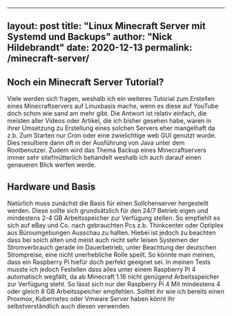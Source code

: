 
---
layout: post
title:  "Linux Minecraft Server mit Systemd und Backups"
author: "Nick Hildebrandt"
date: 2020-12-13
permalink: /minecraft-server/
---

## Noch ein Minecraft Server Tutorial?

Viele werden sich fragen, weshalb ich ein weiteres Tutorial zum Erstellen eines Minecraftservers auf Linuxbasis mache, wenn es diese auf YouTube doch schon wie sand am mehr gibt. Die Antwort ist relativ einfach, die meisten aller Videos oder Artikel, die ich bisher gesehen habe, waren in ihrer Umsetzung zu Erstellung eines solchen Servers eher mangelhaft da z.b. Zum Starten nur Cron oder eine zwielichtige web GUI genutzt wurde. Dies resultiere dann oft in der Ausführung von Java unter dem Rootbenutzer. Zudem wird das Thema Backup eines Minecraftservers immer sehr stiefmütterlich behandelt weshalb ich auch darauf einen genaueren Blick werfen werde.

## Hardware und Basis

Natürlich muss zunächst die Basis für einen Sollchenserver hergestellt werden. Diese sollte sich grundsätzlich für den 24/7 Betrieb eigen und mindestens 2-4 GB Arbeitsspeicher zur Verfügung stellen. So empfiehlt es sich auf eBay und Co. nach gebrauchten Pcs z.b. Thinkcenter oder Optiplex aus Büroumgebungen Ausschau zu halten. Hiebei ist jedoch zu beachten dass bei solch alten und meist auch nicht sehr leisen Systemen der Stromverbrauch gerade im Dauerbetrieb, unter Beachtung der deutschen Strompreise, eine nicht unerhebliche Rolle speilt. So könnte man meinen, dass ein Raspberry Pi hiefür doch perfekt geeignet sei. In meinen Tests musste ich jedoch Festellen dass alles unter einem Raspberry Pi 4 automatisch wegfällt, da ab Minecraft 1.16 nicht genügend Arbeitsspeicher zur Verfügung steht. So lässt sich nur der Raspberry Pi 4 Mit mindestens 4 oder gleich 8 GB Arbeitsspeicher empfehlen.
Solltet ihr wie ich bereits einen Proxmox, Kubernetes oder Vmware Server haben könnt ihr selbstverständlich auch diesen verwenden
